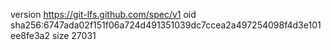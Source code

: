 version https://git-lfs.github.com/spec/v1
oid sha256:6747ada02f151f06a724d491351039dc7ccea2a497254098f4d3e101ee8fe3a2
size 27031
